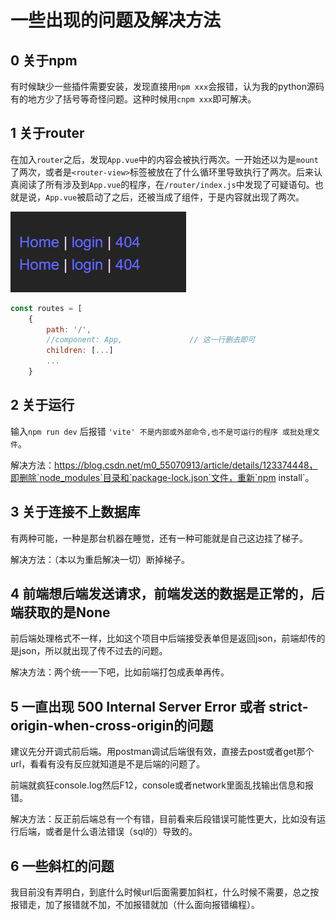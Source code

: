 # 一些出现的问题及解决方法


## 0 关于npm

有时候缺少一些插件需要安装，发现直接用`npm xxx`会报错，认为我的python源码有的地方少了括号等奇怪问题。这种时候用`cnpm xxx`即可解决。

## 1 关于router

在加入`router`之后，发现`App.vue`中的内容会被执行两次。一开始还以为是`mount`了两次，或者是`<router-view>`标签被放在了什么循环里导致执行了两次。后来认真阅读了所有涉及到`App.vue`的程序，在`/router/index.js`中发现了可疑语句。也就是说，`App.vue`被启动了之后，还被当成了组件，于是内容就出现了两次。

![image-20220923104526275](problems/image-20220923104526275.png)

```javascript
const routes = [
    {
        path: '/',
        //component: App,               // 这一行删去即可
        children: [...]
        ...
    }
```

## 2 关于运行

输入`npm run dev` 后报错 `'vite' 不是内部或外部命令,也不是可运行的程序 或批处理文件`。

解决方法：https://blog.csdn.net/m0_55070913/article/details/123374448，即删除`node_modules`目录和`package-lock.json`文件，重新`npm install`。

## 3 关于连接不上数据库

有两种可能，一种是那台机器在睡觉，还有一种可能就是自己这边挂了梯子。

解决方法：（本以为重启解决一切）断掉梯子。

## 4 前端想后端发送请求，前端发送的数据是正常的，后端获取的是None

前后端处理格式不一样，比如这个项目中后端接受表单但是返回json，前端却传的是json，所以就出现了传不过去的问题。

解决方法：两个统一一下吧，比如前端打包成表单再传。

## 5 一直出现 500 Internal Server Error 或者 strict-origin-when-cross-origin的问题

建议先分开调式前后端。用postman调试后端很有效，直接去post或者get那个url，看看有没有反应就知道是不是后端的问题了。

前端就疯狂console.log然后F12，console或者network里面乱找输出信息和报错。

解决方法：反正前后端总有一个有错，目前看来后段错误可能性更大，比如没有运行后端，或者是什么语法错误（sql的）导致的。

## 6 一些斜杠的问题

我目前没有弄明白，到底什么时候url后面需要加斜杠，什么时候不需要，总之按报错走，加了报错就不加，不加报错就加（什么面向报错编程）。








